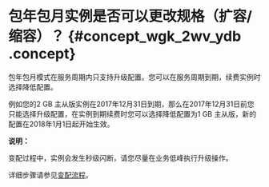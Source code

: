 # 包年包月实例是否可以更改规格（扩容/缩容）？ {#concept_wgk_2wv_ydb .concept}

包年包月模式在服务周期内只支持升级配置。您可以在服务周期到期，续费实例时选择降低配置。

例如您的2 GB 主从版实例在2017年12月31日到期，那么在2017年12月31日前您只能选择升级配置，在实例到期续费时您可以选择降低配置为1 GB 主从版，新的配置在2018年1月1日起开始生效。

**说明：** 

变配过程中，实例会发生秒级闪断，请您尽量在业务低峰执行升级操作。

详细步骤请参见[变配流程](../cn.zh-CN/用户指南/管理实例/变更配置.md#)。

